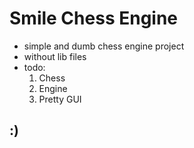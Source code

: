 # Smile Chess Engine
- simple and dumb chess engine project
- without lib files
- todo:
    1. Chess
    2. Engine
    3. Pretty GUI 

## :)